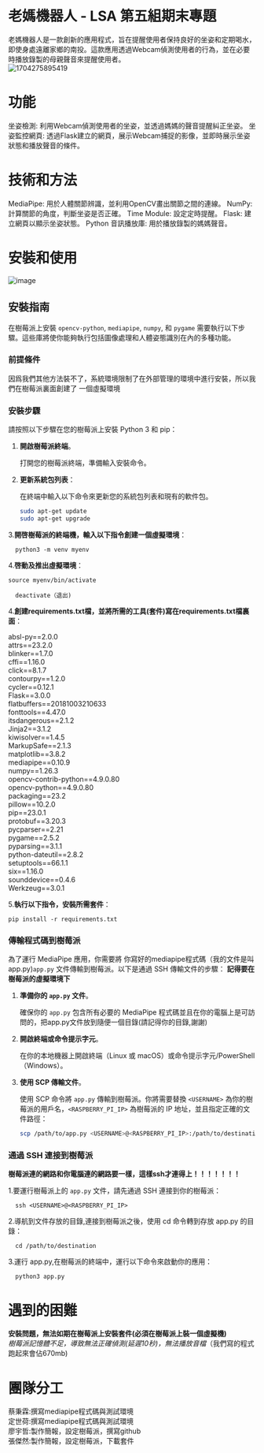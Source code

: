 # 老媽機器人 - LSA 第五組期末專題
老媽機器人是一款創新的應用程式，旨在提醒使用者保持良好的坐姿和定期喝水，即使身處遠離家鄉的南投。這款應用透過Webcam偵測使用者的行為，並在必要時播放錄製的母親聲音來提醒使用者。  
![1704275895419](https://github.com/yuzher33/LSA/assets/151426386/c14fb4d7-cb85-4ac4-9b22-6377ea2bc006)

# 功能
坐姿檢測: 利用Webcam偵測使用者的坐姿，並透過媽媽的聲音提醒糾正坐姿。
坐姿監控網頁: 透過Flask建立的網頁，展示Webcam捕捉的影像，並即時展示坐姿狀態和播放聲音的條件。

# 技術和方法
MediaPipe: 用於人體關節辨識，並利用OpenCV畫出關節之間的連線。
NumPy: 計算關節的角度，判斷坐姿是否正確。
Time Module: 設定定時提醒。
Flask: 建立網頁以顯示坐姿狀態。
Python 音訊播放庫: 用於播放錄製的媽媽聲音。

# 安裝和使用
![image](https://github.com/yuzher33/LSA/assets/151426386/367c9d21-7dd0-4316-ac56-d99c16facbe9)

## 安裝指南

在樹莓派上安裝 `opencv-python`, `mediapipe`, `numpy`, 和 `pygame` 需要執行以下步驟。這些庫將使你能夠執行包括圖像處理和人體姿態識別在內的多種功能。

### 前提條件

因爲我們其他方法裝不了，系統環境限制了在外部管理的環境中進行安裝，所以我們在樹莓派裏面創建了
一個虛擬環境
### 安裝步驟

請按照以下步驟在您的樹莓派上安裝 Python 3 和 pip：

1. **開啟樹莓派終端**。
   
   打開您的樹莓派終端，準備輸入安裝命令。

2. **更新系統包列表**：

   在終端中輸入以下命令來更新您的系統包列表和現有的軟件包。
   
   ```bash
   sudo apt-get update
   sudo apt-get upgrade
   
3.**開啓樹莓派的終端機，輸入以下指令創建一個虛擬環境**：
   
      python3 -m venv myenv   
   
4.**啓動及推出虛擬環境**：
   
    source myenv/bin/activate
   
      deactivate（退出)    
   
4.**創建requirements.txt檔，並將所需的工具(套件)寫在requirements.txt檔裏面**：
   
absl-py==2.0.0  
attrs==23.2.0  
blinker==1.7.0  
cffi==1.16.0  
click==8.1.7  
contourpy==1.2.0  
cycler==0.12.1  
Flask==3.0.0  
flatbuffers==20181003210633  
fonttools==4.47.0  
itsdangerous==2.1.2  
Jinja2==3.1.2  
kiwisolver==1.4.5  
MarkupSafe==2.1.3  
matplotlib==3.8.2  
mediapipe==0.10.9  
numpy==1.26.3  
opencv-contrib-python==4.9.0.80  
opencv-python==4.9.0.80  
packaging==23.2  
pillow==10.2.0  
pip==23.0.1  
protobuf==3.20.3  
pycparser==2.21  
pygame==2.5.2  
pyparsing==3.1.1  
python-dateutil==2.8.2  
setuptools==66.1.1  
six==1.16.0  
sounddevice==0.4.6  
Werkzeug==3.0.1        

5.**執行以下指令，安裝所需套件**：
   
    pip install -r requirements.txt    
   
### 傳輸程式碼到樹莓派

為了運行 MediaPipe 應用，你需要將 你寫好的mediapipe程式碼（我的文件是叫app.py)`app.py` 文件傳輸到樹莓派。以下是通過 SSH 傳輸文件的步驟：
**記得要在樹莓派的虛擬環境下**
1. **準備你的 `app.py` 文件**。

   確保你的 `app.py` 包含所有必要的 MediaPipe 程式碼並且在你的電腦上是可訪問的，把app.py文件放到隨便一個目錄(請記得你的目錄,謝謝)

2. **開啟終端或命令提示字元**。

   在你的本地機器上開啟終端（Linux 或 macOS）或命令提示字元/PowerShell（Windows）。

3. **使用 SCP 傳輸文件**。

   使用 SCP 命令將 `app.py` 傳輸到樹莓派。你將需要替換 `<USERNAME>` 為你的樹莓派的用戶名，`<RASPBERRY_PI_IP>` 為樹莓派的 IP 地址，並且指定正確的文件路徑：

   ```bash
   scp /path/to/app.py <USERNAME>@<RASPBERRY_PI_IP>:/path/to/destination

### 通過 SSH 連接到樹莓派

   **樹莓派連的網路和你電腦連的網路要一樣，這樣ssh才連得上！！！！！！！**
   
   1.要運行樹莓派上的 `app.py` 文件，請先通過 SSH 連接到你的樹莓派：

  
      ssh <USERNAME>@<RASPBERRY_PI_IP>


   2.導航到文件存放的目錄,連接到樹莓派之後，使用 cd 命令轉到存放 app.py 的目錄：

  
      cd /path/to/destination


   3.運行 app.py,在樹莓派的終端中，運行以下命令來啟動你的應用：

  
      python3 app.py

# 遇到的困難  
**安裝問題，無法如期在樹莓派上安裝套件(必須在樹莓派上裝一個虛擬機)**  
*樹莓派記憶體不足，導致無法正確偵測(延遲10秒)，無法播放音檔*（我們寫的程式跑起來會佔670mb)


# 團隊分工
蔡秉霖:撰寫mediapipe程式碼與測試環境  
定世荷:撰寫mediapipe程式碼與測試環境  
廖宇哲:製作簡報，設定樹莓派，撰寫github  
張傑然:製作簡報，設定樹莓派，下載套件  
